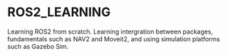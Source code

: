 # ROS2_LEARNING
Learning ROS2 from scratch. Learning intergration between packages, fundamentals such as NAV2 and Moveit2, and using simulation platforms such as Gazebo Sim.
